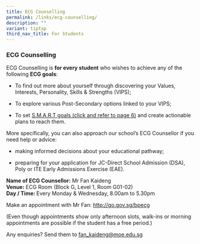 ```yaml
---
title: ECG Counselling
permalink: /links/ecg-counselling/
description: ""
variant: tiptap
third_nav_title: For Students
---
```

<h3>ECG Counselling</h3>
<p>ECG Counselling is <strong>for every student</strong> who wishes to achieve
any of the following <strong>ECG goals</strong>:</p>
<ul>
<li>
<p>To find out more about yourself through discovering your Values, Interests,
Personality, Skills &amp; Strengths (VIPS);</p>
</li>
<li>
<p>To explore various Post-Secondary options linked to your VIPS;</p>
</li>
<li>
<p>To set <a href="https://go.gov.sg/resil-boosters" rel="noopener noreferrer nofollow" target="_blank"><u>S.M.A.R.T goals (click and refer to page 6)</u></a> and
create actionable plans to reach them.</p>
</li>
</ul>
<p></p>
<p>More specifically, you can also approach our school’s ECG Counsellor if
you need help or advice:</p>
<ul>
<li>
<p>making informed decisions about your educational pathway;</p>
</li>
<li>
<p>preparing for your application for JC-Direct School Admission (DSA), Poly
or ITE Early Admissions Exercise (EAE).</p>
</li>
</ul>
<p></p>
<p><strong>Name of ECG Counsellor:</strong> Mr Fan Kaideng
<br><strong>Venue:</strong> ECG Room (Block G, Level 1, Room G01-02)
<br><strong>Day / Time: </strong>Every Monday &amp; Wednesday, 8.00am to 5.30pm</p>
<p>Make an appointment with Mr Fan: <a href="https://go.gov.sg/bpecg" rel="noopener noreferrer nofollow" target="_blank"><u>http://go.gov.sg/bpecg</u></a>
</p>
<p>(Even though appointments show only afternoon slots, walk-ins or morning
appointments are possible if the student has a free period.)</p>
<p></p>
<p>Any enquiries? Send them to <a href="https://go.gov.sg/resil-boosters" rel="noopener noreferrer nofollow" target="_blank"><u>fan_kaideng@moe.edu.sg</u></a>
</p>
<p>
<br>
</p>
<p></p>